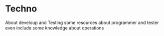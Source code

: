 # Techno
About develoup and Testing
some resources about programmer and tester
even include some knowledge about operations
